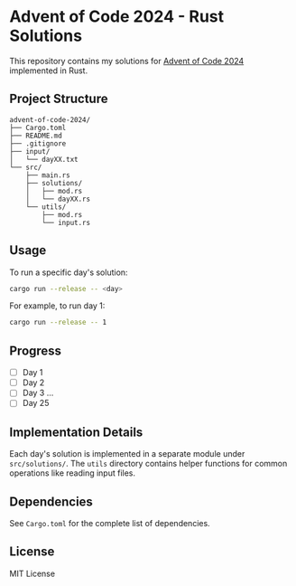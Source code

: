 # Advent of Code 2024 - Rust Solutions

This repository contains my solutions for [Advent of Code 2024](https://adventofcode.com/2024) implemented in Rust.

## Project Structure

```
advent-of-code-2024/
├── Cargo.toml
├── README.md
├── .gitignore
├── input/
│   └── dayXX.txt
└── src/
    ├── main.rs
    ├── solutions/
    │   ├── mod.rs
    │   └── dayXX.rs
    └── utils/
        ├── mod.rs
        └── input.rs
```

## Usage

To run a specific day's solution:

```bash
cargo run --release -- <day>
```

For example, to run day 1:
```bash
cargo run --release -- 1
```

## Progress

- [ ] Day 1
- [ ] Day 2
- [ ] Day 3
...
- [ ] Day 25

## Implementation Details

Each day's solution is implemented in a separate module under `src/solutions/`. The `utils` directory contains helper functions for common operations like reading input files.

## Dependencies

See `Cargo.toml` for the complete list of dependencies.

## License

MIT License
